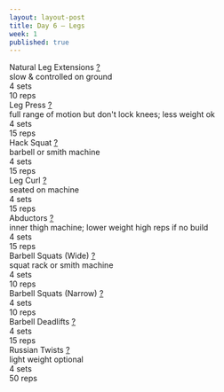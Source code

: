 ```yaml
---
layout: layout-post
title: Day 6 — Legs
week: 1
published: true
---
```


<div class="ex_list">

  <div class="ex">
    <div class="name">
      Natural Leg Extensions
      <a href="https://www.youtube.com/watch?v=jeH8BVVELis" target="_blank">?</a>
      <div class="note">slow &amp; controlled on ground</div>
    </div>
    <div class="set">4 sets</div>
    <div class="rep">10 reps</div>
  </div>

  <div class="ex">
    <div class="name">
      Leg Press
      <a href="https://www.youtube.com/watch?v=CHPHn-OnTqE" target="_blank">?</a>
      <div class="note">full range of motion but don't lock knees; less weight ok</div>
    </div>
    <div class="set">4 sets</div>
    <div class="rep">15 reps</div>
  </div>

  <div class="ex">
    <div class="name">
      Hack Squat
      <a href="https://www.youtube.com/watch?v=LfEhHboTcow" target="_blank">?</a>
      <div class="note">barbell or smith machine</div>
    </div>
    <div class="set">4 sets</div>
    <div class="rep">15 reps</div>
  </div>

  <div class="ex">
    <div class="name">
      Leg Curl
      <a href="https://www.youtube.com/watch?v=PjtScUZXRdY" target="_blank">?</a>
      <div class="note">seated on machine</div>
    </div>
    <div class="set">4 sets</div>
    <div class="rep">15 reps</div>
  </div>

  <div class="ex">
    <div class="name">
      Abductors
      <a href="https://www.youtube.com/watch?v=aB67P2N-iHE" target="_blank">?</a>
      <div class="note">inner thigh machine; lower weight high reps if no build</div>
    </div>
    <div class="set">4 sets</div>
    <div class="rep">15 reps</div>
  </div>

  <div class="ex">
    <div class="name">
      Barbell Squats (Wide)
      <a href="https://www.youtube.com/watch?v=JXdGBp_YYz0" target="_blank">?</a>
      <div class="note">squat rack or smith machine</div>
    </div>
    <div class="set">4 sets</div>
    <div class="rep">10 reps</div>
  </div>

  <div class="ex">
    <div class="name">
      Barbell Squats (Narrow)
      <a href="https://www.youtube.com/watch?v=J8NEqGZsCtY" target="_blank">?</a>
    </div>
    <div class="set">4 sets</div>
    <div class="rep">10 reps</div>
  </div>

  <div class="ex">
    <div class="name">
      Barbell Deadlifts
      <a href="https://www.youtube.com/watch?v=sLqn0uP6iCU" target="_blank">?</a>
    </div>
    <div class="set">4 sets</div>
    <div class="rep">15 reps</div>
  </div>

  <div class="ex">
    <div class="name">
      Russian Twists
      <a href="https://www.youtube.com/watch?v=NeAtimSCxsY" target="_blank">?</a>
      <div class="note">light weight optional</div>
    </div>
    <div class="set">4 sets</div>
    <div class="rep">50 reps</div>
  </div>
</div>



